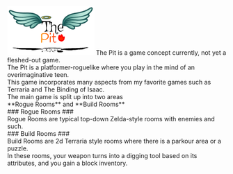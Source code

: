 <img src="image2.jpg" alt="drawing" width="200"/> 
The Pit is a game concept currently, not yet a fleshed-out game. <br/>
The Pit is a platformer-roguelike where you play in the mind of an overimaginative teen. <br/>
This game incorporates many aspects from my favorite games such as Terraria and The Binding of Isaac. <br/>
The main game is split up into two areas <br/>
**Rogue Rooms** and **Build Rooms** <br/>
### Rogue Rooms ### <br/>
Rogue Rooms are typical top-down Zelda-style rooms with enemies and such. <br/>
### Build Rooms ### <br/>
Build Rooms are 2d Terraria style rooms where there is a parkour area or a puzzle. <br/>
In these rooms, your weapon turns into a digging tool based on its attributes, and you gain a block inventory. <br/>
